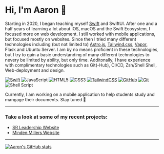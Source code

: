 # Hi, I'm Aaron 👋
Starting in 2020, I began teaching myself [Swift](https://www.swift.org) and SwiftUI. After one and a half years of learning a lot about iOS, macOS and the Swift Ecosystem, I focused more on web development. I still worked with mobile applications, but focused mostly on websites. Since then I tried many different technologies including (but not limited to) [Astro.js](https://astro.build), [Tailwind.css](https://tailwindcss.com), [Vapor](https://vapor.codes), Flask and Ubuntu Server.
I am by no means proficient in these technologies, but I try to gain a basic understanding of many different technologies to nevery be limited by ability, but only time.
Additonally, I have experience with complimentary technologies such as Git(-Hub), CI/CD, Zsh/Shell Shell, Web-deployment and design.


[![Swift](https://img.shields.io/badge/Swift-F54A2A?logo=swift&logoColor=white)](https://swift.org)
![JavaScript](https://img.shields.io/badge/JavaScript-%23323330.svg?logo=javascript&logoColor=%23F7DF1E)
![HTML5](https://img.shields.io/badge/HTML5-%23E34F26.svg?logo=html5&logoColor=white)
![CSS3](https://img.shields.io/badge/CSS3-%231572B6.svg?logo=css3&logoColor=white)
[![TailwindCSS](https://img.shields.io/badge/Tailwind.css-%2338B2AC.svg?logo=tailwind-css&logoColor=white)](https://tailwindcss.com)
[![GitHub](https://img.shields.io/badge/github-%23121011.svg?logo=github&logoColor=white)](https://github.com)
[![Git](https://img.shields.io/badge/git-%23F05033.svg?logo=git&logoColor=white)](https://git-scm.com)
![Shell Script](https://img.shields.io/badge/Bash/Zsh-%23121011.svg?logo=gnu-bash&logoColor=white)

Currently, I am working on a mobile application to help students study and mangage their documents. Stay tuned 👀

----
### Take a look at some of my recent projects:
- [SR Leadership Website](https://sr-leadership.de)
- [Minden Millers Website](https://mindenmillers.de)
----

[![Aaron's GitHub stats](https://github-readme-stats.vercel.app/api?username=ac40&hide=contribs)](https://github.com/anuraghazra/github-readme-stats)
<!---
AC40/AC40 is a ✨ special ✨ repository because its `README.md` (this file) appears on your GitHub profile.
You can click the Preview link to take a look at your changes.
--->
